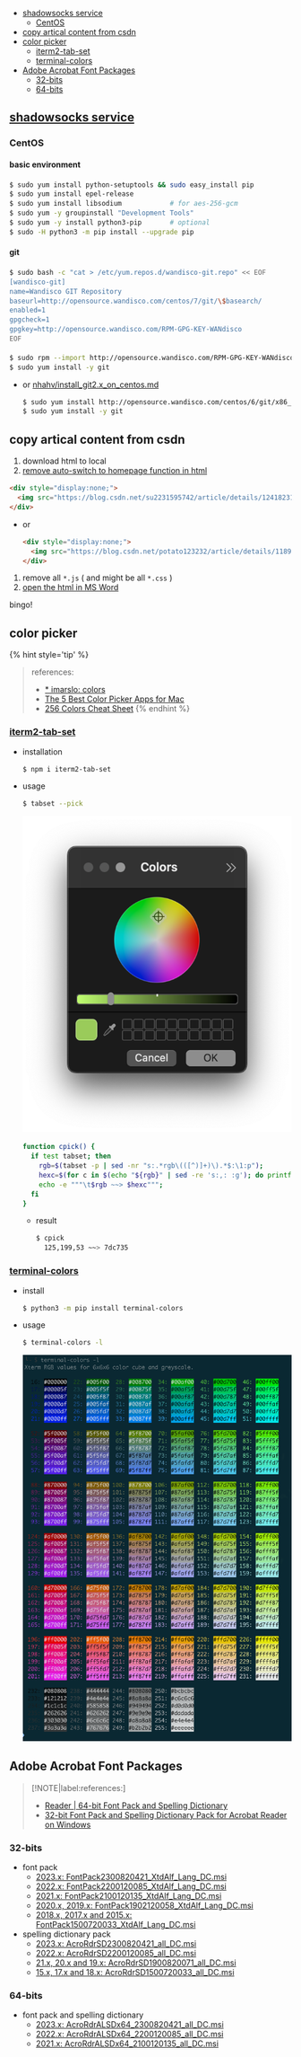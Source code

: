 <!-- START doctoc generated TOC please keep comment here to allow auto update -->
<!-- DON'T EDIT THIS SECTION, INSTEAD RE-RUN doctoc TO UPDATE -->

- [shadowsocks service](#shadowsocks-service)
  - [CentOS](#centos)
- [copy artical content from csdn](#copy-artical-content-from-csdn)
- [color picker](#color-picker)
  - [iterm2-tab-set](#iterm2-tab-set)
  - [terminal-colors](#terminal-colors)
- [Adobe Acrobat Font Packages](#adobe-acrobat-font-packages)
  - [32-bits](#32-bits)
  - [64-bits](#64-bits)

<!-- END doctoc generated TOC please keep comment here to allow auto update -->


## [shadowsocks service](https://github.com/shadowsocks/shadowsocks/tree/master)

### CentOS
#### basic environment
```bash
$ sudo yum install python-setuptools && sudo easy_install pip
$ sudo yum install epel-release
$ sudo yum install libsodium            # for aes-256-gcm
$ sudo yum -y groupinstall "Development Tools"
$ sudo yum -y install python3-pip       # optional
$ sudo -H python3 -m pip install --upgrade pip
```

#### git
```bash
$ sudo bash -c "cat > /etc/yum.repos.d/wandisco-git.repo" << EOF
[wandisco-git]
name=Wandisco GIT Repository
baseurl=http://opensource.wandisco.com/centos/7/git/\$basearch/
enabled=1
gpgcheck=1
gpgkey=http://opensource.wandisco.com/RPM-GPG-KEY-WANdisco
EOF

$ sudo rpm --import http://opensource.wandisco.com/RPM-GPG-KEY-WANdisco
$ sudo yum install -y git
```

- or [nhahv/install_git2.x_on_centos.md](https://gist.github.com/nhahv/7077a638b57f7d91ebe9a3c6caebbe4f)
  ```bash
  $ sudo yum install http://opensource.wandisco.com/centos/6/git/x86_64/wandisco-git-release-6-1.noarch.rpm
  $ sudo yum install -y git
  ```

## copy artical content from csdn
1. download html to local
1. [remove auto-switch to homepage function in html](https://blog.csdn.net/danshiming/article/details/124651989)
  ```html
  <div style="display:none;">
    <img src="https://blog.csdn.net/su2231595742/article/details/124182312" onerror="setTimeout(function(){if(!/(csdn.net|iteye.com|baiducontent.com|googleusercontent.com|360webcache.com|sogoucdn.com|bingj.com|baidu.com)$/.test(window.location.hostname)){window.location.href=&quot;\x68\x74\x74\x70\x73\x3a\x2f\x2f\x77\x77\x77\x2e\x63\x73\x64\x6e\x2e\x6e\x65\x74&quot;}},3000);">
  </div>
  ```
  - or
    ```html
    <div style="display:none;">
      <img src="https://blog.csdn.net/potato123232/article/details/118926834" onerror="setTimeout(function(){if(!/(csdn.net|iteye.com|baiducontent.com|googleusercontent.com|360webcache.com|sogoucdn.com|bingj.com|baidu.com)$/.test(window.location.hostname)){window.location.href=&quot;\x68\x74\x74\x70\x73\x3a\x2f\x2f\x77\x77\x77\x2e\x63\x73\x64\x6e\x2e\x6e\x65\x74&quot;}},3000);">
    </div>
    ```
1. remove all `*.js` ( and might be all `*.css` )
1. [open the html in MS Word](https://blog.csdn.net/xue0zhi1qiang3/article/details/103865926)

bingo!

## color picker

{% hint style='tip' %}
> references:
> - [* imarslo: colors](../../linux/util/colors.html)
> - [The 5 Best Color Picker Apps for Mac](https://www.makeuseof.com/tag/color-picker-apps-mac/)
> - [256 Colors Cheat Sheet](https://www.ditig.com/256-colors-cheat-sheet)
{% endhint %}

### [iterm2-tab-set](https://www.npmjs.com/package/iterm2-tab-set)
- installation
  ```bash
  $ npm i iterm2-tab-set
  ```
- usage
  ```bash
  $ tabset --pick
  ```

  ![tabset --pick](../../screenshot/osx/tabset--pick.png)

  ```bash
  function cpick() {
    if test tabset; then
      rgb=$(tabset -p | sed -nr "s:.*rgb\(([^)]+)\).*$:\1:p");
      hexc=$(for c in $(echo "${rgb}" | sed -re 's:,: :g'); do printf '%02x' "$c"; done);
      echo -e """\t$rgb ~~> $hexc""";
    fi
  }
  ```

  - result
    ```bash
    $ cpick
      125,199,53 ~~> 7dc735
    ```

### [terminal-colors](https://pypi.org/project/terminal-colors/)
- install
  ```bash
  $ python3 -m pip install terminal-colors
  ```

- usage
  ```bash
  $ terminal-colors -l
  ```

  ![terminal-colors](../../screenshot/osx/terminal-color.png)

## Adobe Acrobat Font Packages

> [!NOTE|label:references:]
> - [Reader | 64-bit Font Pack and Spelling Dictionary](https://helpx.adobe.com/acrobat/kb/font-pack-spelling-dictionary-64-bit-windows.html)
> - [32-bit Font Pack and Spelling Dictionary Pack for Acrobat Reader on Windows](https://helpx.adobe.com/acrobat/kb/windows-font-packs-32-bit-reader.html)

### 32-bits
- font pack
  - [2023.x: FontPack2300820421_XtdAlf_Lang_DC.msi](https://ardownload3.adobe.com/pub/adobe/reader/win/AcrobatDC/misc/FontPack2300820421_XtdAlf_Lang_DC.msi)
  - [2022.x: FontPack2200120085_XtdAlf_Lang_DC.msi](https://ardownload3.adobe.com/pub/adobe/reader/win/AcrobatDC/misc/FontPack2200120085_XtdAlf_Lang_DC.msi)
  - [2021.x: FontPack2100120135_XtdAlf_Lang_DC.msi](https://ardownload2.adobe.com/pub/adobe/reader/win/AcrobatDC/misc/FontPack2100120135_XtdAlf_Lang_DC.msi)
  - [2020.x, 2019.x: FontPack1902120058_XtdAlf_Lang_DC.msi](https://ardownload2.adobe.com/pub/adobe/reader/win/AcrobatDC/misc/FontPack1902120058_XtdAlf_Lang_DC.msi)
  - [2018.x, 2017.x and 2015.x: FontPack1500720033_XtdAlf_Lang_DC.msi](https://ardownload2.adobe.com/pub/adobe/reader/win/AcrobatDC/misc/FontPack1500720033_XtdAlf_Lang_DC.msi)
- spelling dictionary pack
  - [2023.x: AcroRdrSD2300820421_all_DC.msi](https://ardownload3.adobe.com/pub/adobe/reader/win/AcrobatDC/misc/AcroRdrSD2300820421_all_DC.msi)
  - [2022.x: AcroRdrSD2200120085_all_DC.msi](https://ardownload3.adobe.com/pub/adobe/reader/win/AcrobatDC/misc/AcroRdrSD2200120085_all_DC.msi)
  - [21.x, 20.x and 19.x: AcroRdrSD1900820071_all_DC.msi](https://ardownload2.adobe.com/pub/adobe/reader/win/AcrobatDC/misc/AcroRdrSD1900820071_all_DC.msi)
  - [15.x, 17.x and 18.x: AcroRdrSD1500720033_all_DC.msi](https://ardownload2.adobe.com/pub/adobe/reader/win/AcrobatDC/misc/AcroRdrSD1500720033_all_DC.msi)

### 64-bits
- font pack and spelling dictionary
  - [2023.x: AcroRdrALSDx64_2300820421_all_DC.msi](https://ardownload3.adobe.com/pub/adobe/acrobat/win/AcrobatDC/2300820421/AcroRdrALSDx64_2300820421_all_DC.msi)
  - [2022.x: AcroRdrALSDx64_2200120085_all_DC.msi](https://ardownload3.adobe.com/pub/adobe/acrobat/win/AcrobatDC/2200120085/AcroRdrALSDx64_2200120085_all_DC.msi)
  - [2021.x: AcroRdrALSDx64_2100120135_all_DC.msi](https://ardownload2.adobe.com/pub/adobe/acrobat/win/AcrobatDC/2100120135/AcroRdrALSDx64_2100120135_all_DC.msi)

